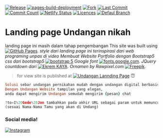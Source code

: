 [![Release ](https://flat.badgen.net/github/release/parta99/parta99.github.io/releases)](https://github.com/parta99/parta99.github.io/releases)
[![pages-build-deployment](https://github.com/parta99/pawiwahan/actions/workflows/pages/pages-build-deployment/badge.svg?branch=main)](https://github.com/parta99/pawiwahan/actions/workflows/pages/pages-build-deployment)
[![Fork](https://flat.badgen.net/github/forks/parta99/pawiwahan/)](https://github.com/parta99/pawiwahan/forks)
[![Last Commit](https://flat.badgen.net/github/last-commit/parta99/pawiwahan/main)](https://github.com/parta99/pawiwahan/commits/main)
[![Commit Count](https://flat.badgen.net/github/commits/parta99/pawiwahan/main)](https://github.com/parta99/pawiwahan)
[![Netlify Status](https://api.netlify.com/api/v1/badges/6324e7f5-1c96-4b61-9e09-95aaf3e3db9d/deploy-status)](https://pawiwahan-dejon-eka.netlify.app/)
[![Licences ](https://badgen.net/badge/license/MIT/purple)](https://github.com/parta99/parta99.github.io/blob/main/LICENSE)
[![Defaul Branch ](https://badgen.net/github/checks/node-formidable/node-formidable)](https://github.com/parta99/parta99.github.io)


# Landing page Undangan nikah
landing page ini masih dalam tahap pengembangan 
 This site was built using [![GitHub Pages](https://flat.badgen.net/badge/icon/github?icon=github&label)](https://pages.github.com/). 
 *style dari landing page ini terinspirasi dari web programing unpas di video Membuat Website Portfolio dengan Bootstrap5* 
 *css dari bootstrap5* [![bootstrap 5](https://flat.badgen.net/badge/bootstrap/5/purple)](https://getbootstrap.com/docs/5.0/getting-started/introduction/) 
 *Google font* [![fonts.google.com](https://flat.badgen.net/badge/icon/google?icon=chrome&label)](https://fonts.google.com/?icon.platform=web&preview.text=Yth.%20Bapak%2FIbu%2FSaudra%2Fi%20Buka%20Undangan&preview.text_type=custom).
 *JQuery countdown dari* [![Ekrem KAYA](https://flat.badgen.net/badge/icon/github?icon=github&label)](https://github.com/epiksel/countdown). 
 *Ornamen by Rawpixel.com* [![Freepik ](https://flat.badgen.net/badge/freepik/freepik/cyan)](http://www.freepik.com). 

> for view
site is published at [![Undangan Lannding Page](https://flat.badgen.net/badge/icon/visit?icon=chrome&label)](http://bit.ly/Wahyu-Maulita) :innocent:

```ruby
Solusi sebar undangan pernikahan mudah dengan undangan digital berbasis website. 
Dengan Undangan Website tampilan yang elegan,
anda dapat mengirim Undangan semudah mengirim {pesan} chat
```
```js
?to=I%20Gede%20Jon tambahkan pada akhir URL sebagai param untuk memunculkan Nama Undangan pada masing-masing url, 
(sesuai Nama-Nama Tamu yang akan di Undang)
```
### Social media!
[![Instagram](https://flat.badgen.net/badge/instagram/@gilagilgila/pink)](https://www.instagram.com/gilagilgila/)

